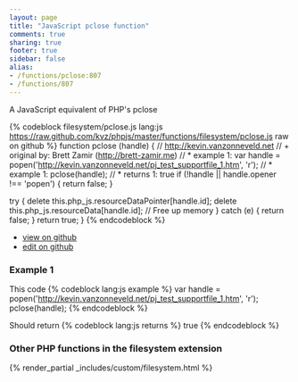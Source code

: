 ```yaml
---
layout: page
title: "JavaScript pclose function"
comments: true
sharing: true
footer: true
sidebar: false
alias:
- /functions/pclose:807
- /functions/807
---
```

<!-- Generated by Rakefile:build -->
A JavaScript equivalent of PHP's pclose

{% codeblock filesystem/pclose.js lang:js https://raw.github.com/kvz/phpjs/master/functions/filesystem/pclose.js raw on github %}
function pclose (handle) {
  // http://kevin.vanzonneveld.net
  // +   original by: Brett Zamir (http://brett-zamir.me)
  // *     example 1: var handle = popen('http://kevin.vanzonneveld.net/pj_test_supportfile_1.htm', 'r');
  // *     example 1: pclose(handle);
  // *     returns 1: true
  if (!handle || handle.opener !== 'popen') {
    return false;
  }

  try {
    delete this.php_js.resourceDataPointer[handle.id];
    delete this.php_js.resourceData[handle.id]; // Free up memory
  } catch (e) {
    return false;
  }
  return true;
}
{% endcodeblock %}

 - [view on github](https://github.com/kvz/phpjs/blob/master/functions/filesystem/pclose.js)
 - [edit on github](https://github.com/kvz/phpjs/edit/master/functions/filesystem/pclose.js)

### Example 1
This code
{% codeblock lang:js example %}
var handle = popen('http://kevin.vanzonneveld.net/pj_test_supportfile_1.htm', 'r');
pclose(handle);
{% endcodeblock %}

Should return
{% codeblock lang:js returns %}
true
{% endcodeblock %}


### Other PHP functions in the filesystem extension
{% render_partial _includes/custom/filesystem.html %}

